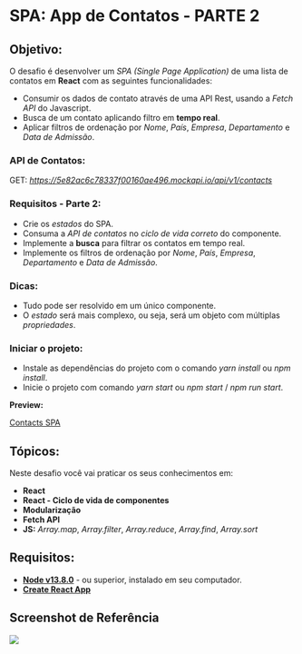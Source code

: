 # SPA: App de Contatos - PARTE 2

## Objetivo:
O desafio é desenvolver um *SPA (Single Page Application)* de uma lista de contatos em **React** com as seguintes funcionalidades:

-  Consumir os dados de contato através de uma API Rest, usando a *Fetch API* do Javascript.
-  Busca de um contato aplicando filtro em **tempo real**.
-  Aplicar filtros de ordenação por *Nome*, *País*, *Empresa*, *Departamento* e *Data de Admissão*.

### API de Contatos:

GET: *https://5e82ac6c78337f00160ae496.mockapi.io/api/v1/contacts*

### Requisitos - Parte 2:

- Crie os *estados* do SPA.
- Consuma a *API de contatos* no *ciclo de vida correto* do componente.
- Implemente a **busca** para filtrar os contatos em tempo real.
- Implemente os filtros de ordenação por *Nome*, *País*, *Empresa*, *Departamento* e *Data de Admissão*.

### Dicas:

- Tudo pode ser resolvido em um único componente.
- O *estado* será mais complexo, ou seja, será um objeto com múltiplas *propriedades*.

### Iniciar o projeto:

- Instale as dependências do projeto com o comando *yarn install* ou *npm install*.
- Inicie o projeto com comando *yarn start* ou *npm start* / *npm run start*.

**Preview:**

[Contacts SPA](https://vimeo.com/414869096/55f4293a68)

## Tópicos:

Neste desafio você vai praticar os seus conhecimentos em:

- **React**
- **React - Ciclo de vida de componentes**
- **Modularização**
- **Fetch API**
- **JS:** *Array.map*, *Array.filter*, *Array.reduce*, *Array.find*, *Array.sort*

## Requisitos:

* **[Node v13.8.0](https://nodejs.org/en/)** - ou superior, instalado em seu computador.
* **[Create React App](https://github.com/facebook/create-react-app)**

## Screenshot de Referência

![](https://codenation-challenges.s3-us-west-1.amazonaws.com/react-14/screenshot.png)




